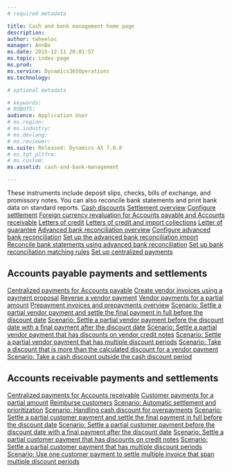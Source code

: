 ```yaml
---
# required metadata

title: Cash and bank management home page
description: 
author: twheeloc
manager: AnnBe
ms.date: 2015-12-11 20:01:57
ms.topic: index-page
ms.prod: 
ms.service: Dynamics365Operations
ms.technology: 

# optional metadata

# keywords: 
# ROBOTS: 
audience: Application User
# ms.region: 
# ms.industry: 
# ms.devlang: 
# ms.reviewer: 
ms.suite: Released: Dynamics AX 7.0.0
# ms.tgt_pltfrm: 
# ms.custom: 
ms.assetid: cash-and-bank-management

---
```


These instruments include deposit slips, checks, bills of exchange, and promissory notes. You can also reconcile bank statements and print bank data on standard reports. [Cash discounts](http://ax.help.dynamics.com/en/wiki/cash-discounts/) [Settlement overview](http://ax.help.dynamics.com/en/wiki/settlement-overview/) [Configure settlement](http://ax.help.dynamics.com/en/wiki/configure-settlement/) [Foreign currency revaluation for Accounts payable and Accounts receivable](http://ax.help.dynamics.com/en/wiki/foreign-currency-revaluation-for-accounts-payable-and-accounts-receivable/) [Letters of credit](http://ax.help.dynamics.com/en/wiki/about-letters-of-credit/) [Letters of credit and import collections](http://ax.help.dynamics.com/en/wiki/about-letters-of-credit-and-import-collections/) [Letter of guarantee](http://ax.help.dynamics.com/en/wiki/letters-of-guarantee/) [Advanced bank reconciliation overview](http://ax.help.dynamics.com/en/wiki/advanced-bank-reconciliation-overview/) [Configure advanced bank reconciliation](http://ax.help.dynamics.com/en/wiki/configure-advanced-bank-reconciliation/) [Set up the advanced bank reconciliation import](http://ax.help.dynamics.com/en/wiki/set-up-the-advanced-bank-reconciliation-import-process/) [Reconcile bank statements using advanced bank reconciliation](http://ax.help.dynamics.com/en/wiki/reconcile-bank-statements-using-advanced-bank-reconciliation/) [Set up bank reconciliation matching rules](http://ax.help.dynamics.com/en/wiki/set-up-bank-reconciliation-matching-rules/) [Set up centralized payments](http://ax.help.dynamics.com/en/wiki/set-up-centralized-payments/)

Accounts payable payments and settlements
-----------------------------------------

[Centralized payments for Accounts payable](http://ax.help.dynamics.com/en/wiki/centralized-payments-for-accounts-payable/) [Create vendor invoices using a payment proposal](http://ax.help.dynamics.com/en/wiki/create-vendor-payments-using-a-payment-proposal/) [Reverse a vendor payment](http://ax.help.dynamics.com/en/wiki/reverse-a-vendor-payment/) [Vendor payments for a partial amount](http://ax.help.dynamics.com/en/wiki/vendor-payments-for-a-partial-amount/) [Prepayment invoices and prepayments overview](http://ax.help.dynamics.com/en/wiki/prepayments-invoices-vs-prepayments/) [Scenario: Settle a partial vendor payment and settle the final payment in full before the discount date](http://ax.help.dynamics.com/en/wiki/scenario-settle-a-partial-vendor-payment-and-settle-the-final-payment-in-full-before-the-discount-date/) [Scenario: Settle a partial vendor payment before the discount date with a final payment after the discount date](http://ax.help.dynamics.com/en/wiki/scenario-settle-a-partial-vendor-payment-before-the-discount-date-with-a-final-payment-after-the-discount-date/) [Scenario: Settle a partial vendor payment that has discounts on vendor credit notes](http://ax.help.dynamics.com/en/wiki/scenario-settle-a-partial-vendor-payment-that-has-discounts-on-vendor-credit-notes/) [Scenario: Settle a partial vendor payment that has multiple discount periods](http://ax.help.dynamics.com/en/wiki/scenario-settle-a-partial-vendor-payment-that-has-multiple-discount-periods/) [Scenario: Take a discount that is more than the calculated discount for a vendor payment](http://ax.help.dynamics.com/en/wiki/scenario-take-a-discount-that-is-more-than-the-calculated-discount-for-a-vendor-payment/) [Scenario: Take a cash discount outside the cash discount period](http://ax.help.dynamics.com/en/wiki/take-a-cash-discount-outside-the-cash-discount-timeframe/)

Accounts receivable payments and settlements
--------------------------------------------

[Centralized payments for Accounts receivable](http://ax.help.dynamics.com/en/wiki/centralized-payments-for-accounts-receivable/) [Customer payments for a partial amount](http://ax.help.dynamics.com/en/wiki/customer-payments-for-a-partial-amount/) [Reimburse customers](http://ax.help.dynamics.com/en/wiki/reimburse-customers/) [Scenario: Automatic settlement and prioritization](http://ax.help.dynamics.com/en/wiki/scenario-automatic-settlement-and-prioritization/) [Scenario: Handling cash discount for overpayments](http://ax.help.dynamics.com/en/wiki/scenario-cash-discount-handling-for-overpayments/) [Scenario: Settle a partial customer payment and settle the final payment in full before the discount date](http://ax.help.dynamics.com/en/wiki/scenario-settle-a-partial-customer-payment-and-settle-the-final-payment-in-full-before-the-discount-date/) [Scenario: Settle a partial customer payment before the discount date with a final payment after the discount date](http://ax.help.dynamics.com/en/wiki/scenario-settle-a-partial-customer-payment-before-the-discount-date-with-a-final-payment-after-the-discount-date/) [Scenario: Settle a partial customer payment that has discounts on credit notes](http://ax.help.dynamics.com/en/wiki/scenario-settle-a-partial-customer-payment-that-has-discounts-on-credit-notes/) [Scenario: Settle a partial customer payment that has multiple discount periods](http://ax.help.dynamics.com/en/wiki/scenario-settle-a-partial-customer-payment-that-has-multiple-discount-periods/) [Scenario: Use one customer payment to settle multiple invoice that span multiple discount periods](http://ax.help.dynamics.com/en/wiki/scenario-use-one-customer-payment-to-settle-multiple-invoices-that-span-multiple-discount-periods/)        


